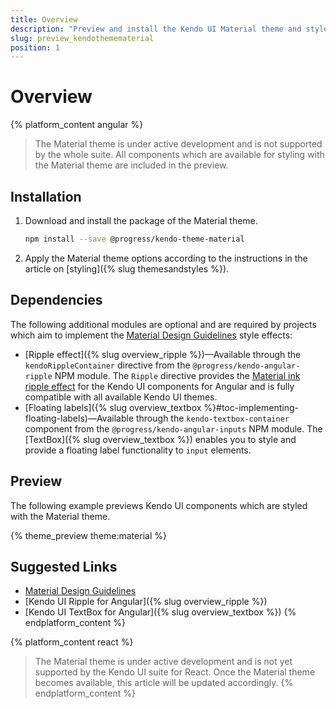 ```yaml
---
title: Overview
description: "Preview and install the Kendo UI Material theme and style the Kendo UI components in Angular and React projects."
slug: preview_kendothemematerial
position: 1
---
```


# Overview

{% platform_content angular %}
> The Material theme is under active development and is not supported by the whole suite. All components which are available for styling with the Material theme are included in the preview.

## Installation

1. Download and install the package of the Material theme.

    ```bash
    npm install --save @progress/kendo-theme-material
    ```

1. Apply the Material theme options according to the instructions in the article on [styling]({% slug themesandstyles %}).

## Dependencies

The following additional modules are optional and are required by projects which aim to implement the [Material Design Guidelines](https://material.io/guidelines/) style effects:

* [Ripple effect]({% slug overview_ripple %})&mdash;Available through the `kendoRippleContainer` directive from the `@progress/kendo-angular-ripple` NPM module. The `Ripple` directive provides the [Material ink ripple effect](https://material.io/guidelines/motion/choreography.html#choreography-radial-reaction) for the Kendo UI components for Angular and is fully compatible with all available Kendo UI themes.
* [Floating labels]({% slug overview_textbox %}#toc-implementing-floating-labels)&mdash;Available through the `kendo-textbox-container` component from the `@progress/kendo-angular-inputs` NPM module. The [TextBox]({% slug overview_textbox %}) enables you to style and provide a floating label functionality to `input` elements.

## Preview

The following example previews Kendo UI components which are styled with the Material theme.

{% theme_preview theme:material %}
<script async src="{% asset_path theme-preview.js %}"></script>

## Suggested Links

* [Material Design Guidelines](https://material.io/guidelines/)
* [Kendo UI Ripple for Angular]({% slug overview_ripple %})
* [Kendo UI TextBox for Angular]({% slug overview_textbox %})
{% endplatform_content %}

{% platform_content react %}
> The Material theme is under active development and is not yet supported by the Kendo UI suite for React. Once the Material theme becomes available, this article will be updated accordingly.
{% endplatform_content %}
